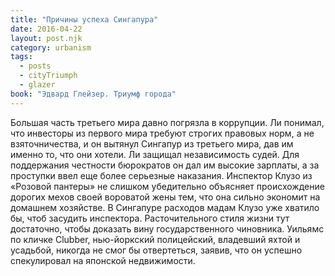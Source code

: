 ```yaml
---
title: "Причины успеха Сингапура"
date: 2016-04-22
layout: post.njk
category: urbanism
tags:
  - posts
  - cityTriumph
  - glazer
book: "Эдвард Глейзер. Триумф города"
---
```


Большая часть третьего мира давно погрязла в коррупции. Ли понимал, что инвесторы из первого мира требуют строгих правовых норм, а не взяточничества, и он вытянул Сингапур из третьего мира, дав им именно то, что они хотели. Ли защищал независимость судей. Для поддержания честности бюрократов он дал им высокие зарплаты, а за проступки ввел еще более серьезные наказания. Инспектор Клузо из «Розовой пантеры» не слишком убедительно объясняет происхождение дорогих мехов своей вороватой жены тем, что она сильно экономит на домашнем хозяйстве. В Сингапуре расходов мадам Клузо уже хватило бы, чтоб засудить инспектора. Расточительного стиля жизни тут достаточно, чтобы доказать вину государственного чиновника. Уильямс по кличке Clubber, нью-йоркский полицейский, владевший яхтой и усадьбой, никогда не смог бы отвертеться, заявив, что он успешно спекулировал на японской недвижимости.
